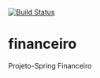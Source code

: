 [![Build Status](https://travis-ci.org/alanismael/financeiro-api.svg?branch=master)](https://travis-ci.org/alanismael/financeiro-api)

# financeiro
Projeto-Spring Financeiro
